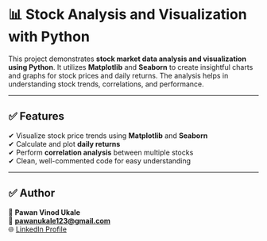# 📊 Stock Analysis and Visualization with Python

This project demonstrates **stock market data analysis and visualization using Python**. It utilizes **Matplotlib** and **Seaborn** to create insightful charts and graphs for stock prices and daily returns. The analysis helps in understanding stock trends, correlations, and performance.

---

## ✅ Features
✔ Visualize stock price trends using **Matplotlib** and **Seaborn**  
✔ Calculate and plot **daily returns**  
✔ Perform **correlation analysis** between multiple stocks  
✔ Clean, well-commented code for easy understanding  

---

## ✅ Author
👤 **Pawan Vinod Ukale**  
📧 **pawanukale123@gmail.com**  
🌐 [LinkedIn Profile](https://www.linkedin.com/in/pawanukale)
